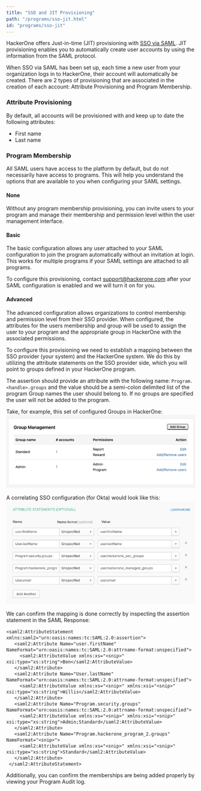 ```yaml
---
title: "SSO and JIT Provisioning"
path: "/programs/sso-jit.html"
id: "programs/sso-jit"
---
```


HackerOne offers Just-in-time (JIT) provisioning with [SSO via SAML](single-sign-on-sso-via-saml.html). JIT provisioning enables you to automatically create user accounts by using the information from the SAML protocol. 

When SSO via SAML has been set up, each time a new user from your organization logs in to HackerOne, their account will automatically be created. There are 2 types of provisioning that are associated in the creation of each account: Attribute Provisioning and Program Membership.

### Attribute Provisioning

By default, all accounts will be provisioned with and keep up to date the following attributes:
 - First name
 - Last name

### Program Membership

All SAML users have access to the platform by default, but do not necessarily have access to programs. This will help you understand the options that are available to you when configuring your SAML settings.

#### None

Without any program membership provisioning, you can invite users to your program and manage their membership and permission level within the user management interface.

#### Basic

The basic configuration allows any user attached to your SAML configuration to join the program automatically without an invitation at login. This works for multiple programs if your SAML settings are attached to all programs.

To configure this provisioning, contact support@hackerone.com after your SAML configuration is enabled and we will turn it on for you.

#### Advanced

The advanced configuration allows organizations to control membership and permission level from their SSO provider. When configured, the attributes for the users membership and group will be used to assign the user to your program and the appropriate group in HackerOne with the associated permissions.

To configure this provisioning we need to establish a mapping between the SSO provider (your system) and the HackerOne system. We do this by utilizing the attribute statements on the SSO provider side, which you will point to groups defined in your HackerOne program.

The assertion should provide an attribute with the following name: `Program.<handle>.groups` and the value should be a semi-colon delimited list of the program Group names the user should belong to. If no groups are specified the user will not be added to the program.

Take, for example, this set of configured Groups in HackerOne:
![sso-okta](./images/sso-jit-groups-example.png)

A correlating SSO configuration (for Okta) would look like this:
![sso-okta](./images/sso-jit-okta-example.png)

We can confirm the mapping is done correctly by inspecting the assertion statement in the SAML Response:
```
<saml2:AttributeStatement xmlns:saml2="urn:oasis:names:tc:SAML:2.0:assertion">
   <saml2:Attribute Name="user.firstName" NameFormat="urn:oasis:names:tc:SAML:2.0:attrname-format:unspecified">
     <saml2:AttributeValue xmlns:xs="<snip>" xsi:type="xs:string">Ben</saml2:AttributeValue>
   </saml2:Attribute>
   <saml2:Attribute Name="User.lastName" NameFormat="urn:oasis:names:tc:SAML:2.0:attrname-format:unspecified">
     <saml2:AttributeValue xmlns:xs="<snip>" xmlns:xsi="<snip>" xsi:type="xs:string">Willis</saml2:AttributeValue>
   </saml2:Attribute>
   <saml2:Attribute Name="Program.security.groups" NameFormat="urn:oasis:names:tc:SAML:2.0:attrname-format:unspecified">
     <saml2:AttributeValue xmlns:xs="<snip>" xmlns:xsi="<snip>" xsi:type="xs:string">Admin;Standard</saml2:AttributeValue>
   </saml2:Attribute>
   <saml2:Attribute Name="Program.hackerone_program_2.groups" NameFormat="<snip>">
     <saml2:AttributeValue xmlns:xs="<snip>" xmlns:xsi="<snip>" xsi:type="xs:string">Standard</saml2:AttributeValue>
   </saml2:Attribute>
 </saml2:AttributeStatement>
 ```

Additionally, you can confirm the memberships are being added properly by viewing your Program Audit log.
